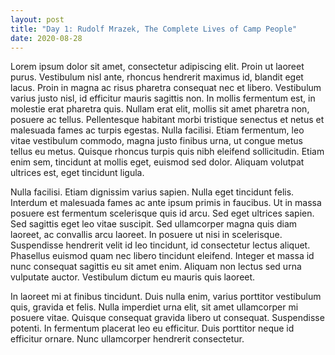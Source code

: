 ```yaml
---
layout: post
title: "Day 1: Rudolf Mrazek, The Complete Lives of Camp People"
date: 2020-08-28
---
```

Lorem ipsum dolor sit amet, consectetur adipiscing elit. Proin ut laoreet purus. Vestibulum nisl ante, rhoncus hendrerit maximus id, blandit eget lacus. Proin in magna ac risus pharetra consequat nec et libero. Vestibulum varius justo nisl, id efficitur mauris sagittis non. In mollis fermentum est, in molestie erat pharetra quis. Nullam erat elit, mollis sit amet pharetra non, posuere ac tellus. Pellentesque habitant morbi tristique senectus et netus et malesuada fames ac turpis egestas. Nulla facilisi. Etiam fermentum, leo vitae vestibulum commodo, magna justo finibus urna, ut congue metus tellus eu metus. Quisque rhoncus turpis quis nibh eleifend sollicitudin. Etiam enim sem, tincidunt at mollis eget, euismod sed dolor. Aliquam volutpat ultrices est, eget tincidunt ligula.

Nulla facilisi. Etiam dignissim varius sapien. Nulla eget tincidunt felis. Interdum et malesuada fames ac ante ipsum primis in faucibus. Ut in massa posuere est fermentum scelerisque quis id arcu. Sed eget ultrices sapien. Sed sagittis eget leo vitae suscipit. Sed ullamcorper magna quis diam laoreet, ac convallis arcu laoreet. In posuere ut nisi in scelerisque. Suspendisse hendrerit velit id leo tincidunt, id consectetur lectus aliquet. Phasellus euismod quam nec libero tincidunt eleifend. Integer et massa id nunc consequat sagittis eu sit amet enim. Aliquam non lectus sed urna vulputate auctor. Vestibulum dictum eu mauris quis laoreet.

In laoreet mi at finibus tincidunt. Duis nulla enim, varius porttitor vestibulum quis, gravida et felis. Nulla imperdiet urna elit, sit amet ullamcorper mi posuere vitae. Quisque consequat gravida libero ut consequat. Suspendisse potenti. In fermentum placerat leo eu efficitur. Duis porttitor neque id efficitur ornare. Nunc ullamcorper hendrerit consectetur.
